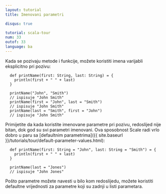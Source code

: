 ```yaml
---
layout: tutorial
title: Imenovani parametri

disqus: true

tutorial: scala-tour
num: 33
outof: 33
language: ba
---
```


Kada se pozivaju metode i funkcije, možete koristiti imena varijabli eksplicitno pri pozivu:

      def printName(first: String, last: String) = {
        println(first + " " + last)
      }

      printName("John", "Smith")
      // ispisuje "John Smith"
      printName(first = "John", last = "Smith")
      // ispisuje "John Smith"
      printName(last = "Smith", first = "John")
      // ispisuje "John Smith"

Primijetite da kada koristite imenovane parametre pri pozivu, redoslijed nije bitan, dok god su svi parametri imenovani.
Ova sposobnost Scale radi vrlo dobro u paru sa [defaultnim parametrima]({{ site.baseurl }}/tutorials/tour/default-parameter-values.html):

      def printName(first: String = "John", last: String = "Smith") = {
        println(first + " " + last)
      }

      printName(last = "Jones")
      // ispisuje "John Jones"

Pošto parametre možete navesti u bilo kom redoslijedu, možete koristiti defaultne vrijednosti za parametre koji su zadnji u listi parametara.
